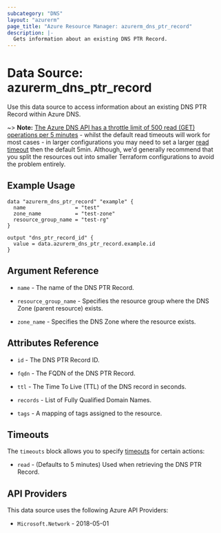 ```yaml
---
subcategory: "DNS"
layout: "azurerm"
page_title: "Azure Resource Manager: azurerm_dns_ptr_record"
description: |-
  Gets information about an existing DNS PTR Record.
---
```


# Data Source: azurerm_dns_ptr_record

Use this data source to access information about an existing DNS PTR Record within Azure DNS.

~> **Note:** [The Azure DNS API has a throttle limit of 500 read (GET) operations per 5 minutes](https://docs.microsoft.com/azure/azure-resource-manager/management/request-limits-and-throttling#network-throttling) - whilst the default read timeouts will work for most cases - in larger configurations you may need to set a larger [read timeout](https://www.terraform.io/language/resources/syntax#operation-timeouts) then the default 5min. Although, we'd generally recommend that you split the resources out into smaller Terraform configurations to avoid the problem entirely.

## Example Usage

```hcl
data "azurerm_dns_ptr_record" "example" {
  name                = "test"
  zone_name           = "test-zone"
  resource_group_name = "test-rg"
}

output "dns_ptr_record_id" {
  value = data.azurerm_dns_ptr_record.example.id
}
```

## Argument Reference

* `name` - The name of the DNS PTR Record.

* `resource_group_name` - Specifies the resource group where the DNS Zone (parent resource) exists.

* `zone_name` - Specifies the DNS Zone where the resource exists.

## Attributes Reference

* `id` - The DNS PTR Record ID.

* `fqdn` - The FQDN of the DNS PTR Record.

* `ttl` - The Time To Live (TTL) of the DNS record in seconds.

* `records` - List of Fully Qualified Domain Names.

* `tags` - A mapping of tags assigned to the resource.

## Timeouts

The `timeouts` block allows you to specify [timeouts](https://www.terraform.io/language/resources/syntax#operation-timeouts) for certain actions:

* `read` - (Defaults to 5 minutes) Used when retrieving the DNS PTR Record.

## API Providers
<!-- This section is generated, changes will be overwritten -->
This data source uses the following Azure API Providers:

* `Microsoft.Network` - 2018-05-01
